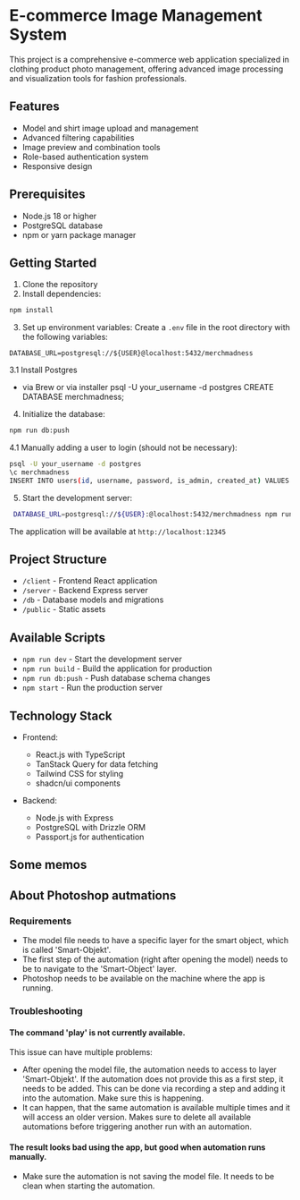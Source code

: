 # E-commerce Image Management System

This project is a comprehensive e-commerce web application specialized in clothing product photo management, offering advanced image processing and visualization tools for fashion professionals.

## Features

- Model and shirt image upload and management
- Advanced filtering capabilities
- Image preview and combination tools
- Role-based authentication system
- Responsive design

## Prerequisites

- Node.js 18 or higher
- PostgreSQL database
- npm or yarn package manager

## Getting Started

1. Clone the repository
2. Install dependencies:

```bash
npm install
```

3. Set up environment variables:
   Create a `.env` file in the root directory with the following variables:

```env
DATABASE_URL=postgresql://${USER}@localhost:5432/merchmadness
```

3.1 Install Postgres

- via Brew or via installer
  psql -U your_username -d postgres
  CREATE DATABASE merchmadness;

4. Initialize the database:

```bash
npm run db:push
```

4.1
Manually adding a user to login (should not be necessary):

```bash
psql -U your_username -d postgres
\c merchmadness
INSERT INTO users(id, username, password, is_admin, created_at) VALUES (12345, 'fziller', 'fziller', true, '2013-01-01 08:45:00 PST');
```

5. Start the development server:

```bash
 DATABASE_URL=postgresql://${USER}:@localhost:5432/merchmadness npm run dev
```

The application will be available at `http://localhost:12345`

## Project Structure

- `/client` - Frontend React application
- `/server` - Backend Express server
- `/db` - Database models and migrations
- `/public` - Static assets

## Available Scripts

- `npm run dev` - Start the development server
- `npm run build` - Build the application for production
- `npm run db:push` - Push database schema changes
- `npm start` - Run the production server

## Technology Stack

- Frontend:

  - React.js with TypeScript
  - TanStack Query for data fetching
  - Tailwind CSS for styling
  - shadcn/ui components

- Backend:
  - Node.js with Express
  - PostgreSQL with Drizzle ORM
  - Passport.js for authentication

## Some memos

## About Photoshop autmations

### Requirements

- The model file needs to have a specific layer for the smart object, which is called 'Smart-Objekt'.
- The first step of the automation (right after opening the model) needs to be to navigate to the 'Smart-Object' layer.
- Photoshop needs to be available on the machine where the app is running.

### Troubleshooting

#### The command 'play' is not currently available.

This issue can have multiple problems:

- After opening the model file, the automation needs to access to layer 'Smart-Objekt'. If the automation
  does not provide this as a first step, it needs to be added. This can be done via recording a step and adding it
  into the automation. Make sure this is happening.
- It can happen, that the same automation is available multiple times and it will access an older version. Makes sure to
  delete all available automations before triggering another run with an automation.

#### The result looks bad using the app, but good when automation runs manually.

- Make sure the automation is not saving the model file. It needs to be clean when starting the automation.
